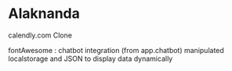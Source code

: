 # Alaknanda

calendly.com Clone

fontAwesome :
chatbot integration (from app.chatbot)
manipulated localstorage and JSON to display data dynamically
